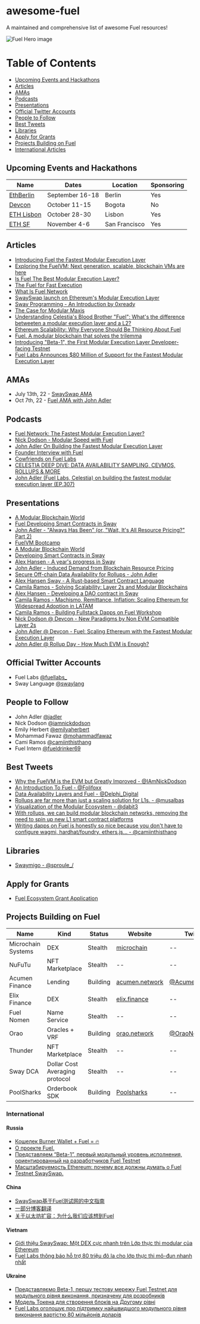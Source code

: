 # awesome-fuel
A maintained and comprehensive list of awesome Fuel resources!

![Fuel Hero image](https://user-images.githubusercontent.com/9806174/181594451-aa0bae5f-6794-4563-a3e9-d0c581366da5.jpg "Title")

# Table of Contents
- [Upcoming Events and Hackathons](#upcoming-events-and-hackathons)
- [Articles](#articles)
- [AMAs](#amas)
- [Podcasts](#podcasts)
- [Presentations](#presentations)
- [Official Twitter Accounts](#official-twitter-accounts)
- [People to Follow](#people-to-follow)
- [Best Tweets](#best-tweets)
- [Libraries](#libraries)
- [Apply for Grants](#apply-for-grants)
- [Projects Building on Fuel](#projects-building-on-fuel)
- [International Articles](#international)

## Upcoming Events and Hackathons
| Name | Dates | Location | Sponsoring |
|---|---|---|---|
|  [EthBerlin](https://ethberlin.ooo) | September 16-18 | Berlin | Yes |
|  [Devcon](https://devcon.org/) | October 11-15 | Bogota | No |
|  [ETH Lisbon](https://www.ethlisbon.org/) | October 28-30 | Lisbon | Yes |
|  [ETH SF](https://sf.ethglobal.com/) | November 4-6 | San Francisco | Yes |


## Articles
- [Introducing Fuel the Fastest Modular Execution Layer](https://fuel-labs.ghost.io/introducing-fuel-the-fastest-modular-execution-layer/)
- [Exploring the FuelVM: Next generation, scalable, blockchain VMs are here](https://medium.com/blockchain-capital-blog/exploring-the-fuelvm-86cf9ccdc159)
- [Is Fuel The Best Modular Execution Layer?](https://members.delphidigital.io/reports/is-fuel-the-best-modular-execution-layer)
- [The Fuel for Fast Execution](https://maven11.substack.com/p/the-fuel-for-fast-execution)
- [What Is Fuel Network](https://techtipsnreview.com/what-is-fuel-network-modular-execution-layer-for-ethereum/)
- [SwaySwap launch on Ethereum's Modular Execution Layer](https://etherworld.co/2022/06/27/swayswap-launch-on-ethereums-modular-execution-layer/)
- [Sway Programming - An Introduction by 0xready](https://vertical.im/0xReady/sway-programming-an-introduction-0cG5tFSv)
- [The Case for Modular Maxis](https://davidphelps.substack.com/p/the-case-for-modular-maxis)
- [Understanding Celestia's Blood Brother "Fuel": What's the difference betweeten a modular execution layer and a L2?](https://medium.com/@Inw5sAJJIrks6IE/understanding-celestias-blood-brother-fuel-what-s-the-difference-between-the-modular-27cbb1e959ce)
- [Ethereum Scalability: Why Everyone Should Be Thinking About Fuel](https://mirror.xyz/camiinthisthang.eth/WsXmoZkrkY-w4w05nzyFrfP4n4AWM4qhmsyawqKFNTM)
- [Fuel. A modular blockchain that solves the trilemma](https://medium.com/@Inw5sAJJIrks6IE/understanding-celestias-blood-brother-fuel-what-s-the-difference-between-the-modular-27cbb1e959ce)
- [Introducing "Beta-1", the First Modular Execution Layer Developer-facing Testnet](https://fuel-labs.ghost.io/introducing-beta-1-testnet/)
- [Fuel Labs Announces $80 Million of Support for the Fastest Modular Execution Layer](https://fuel-labs.ghost.io/fuel-labs-announces-80-million-of-support-for-the-fastest-modular-execution-layer/)


## AMAs
- July 13th, 22 - [SwaySwap AMA](https://twitter.com/i/spaces/1YpJkZZjevEGj)
- Oct 7th, 22 - [Fuel AMA with John Adler](https://twitter.com/i/spaces/1OyJAVmzdDqxb?s=20)

## Podcasts
- [Fuel Network: The Fastest Modular Execution Layer?](https://www.youtube.com/watch?v=WfPWbUdf-i8)
- [Nick Dodson - Modular Speed with Fuel](https://podcast.thekoinpress.com/episodes/nick-dodson-modular-speed-with-fuel)
- [John Adler On Building the Fastest Modular Execution Layer](https://open.spotify.com/episode/2UEI2UIPYH2RCH8LcxjYwa?si=e02dd574a0544ad3&nd=1)
- [Founder Interview with Fuel](https://anchor.fm/stratos-xyz/episodes/Founder-Interview-with-Fuel-e1fc8ao)
- [Cowfriends on Fuel Labs](https://open.spotify.com/episode/6QmOOIz8XOQy7PkzVkz2Uu?si=2455e4bc0e09462b&nd=1)
- [CELESTIA DEEP DIVE: DATA AVAILABILITY SAMPLING, CEVMOS, ROLLUPS & MORE](https://www.youtube.com/watch?v=3-kIa-r8Twc)
- [John Adler (Fuel Labs, Celestia) on building the fastest modular execution layer (EP.307)](https://onthebrink-podcast.com/fuel/)

## Presentations
- [A Modular Blockchain World](https://www.youtube.com/watch?v=f88tGRBimmE)
- [Fuel Developing Smart Contracts in Sway](https://www.youtube.com/watch?v=HFZqz2lAhD0)
- [John Adler - "Always Has Been" (or, "Wait, It's All Resource Pricing?" Part 2)](https://www.youtube.com/watch?v=Zq8uwpX39oI)
- [FuelVM Bootcamp](https://www.youtube.com/watch?v=GKNuaFcPaXc)
- [A Modular Blockchain World](https://www.youtube.com/watch?v=gtKqGEo7Jhs)
- [Developing Smart Contracts in Sway](https://www.youtube.com/watch?v=HFZqz2lAhD0)
- [Alex Hansen - A year's progress in Sway](https://www.youtube.com/watch?v=0WEwv9_9FTY&list=PLqL60kqgLPBBrc64K-1Gs771FBTiLtYZE)
- [John Adler - Induced Demand from Blockchain Resource Pricing](https://m.youtube.com/watch?v=_6ctMrlhcO4)
- [Secure Off-chain Data Availability for Rollups - John Adler](https://www.youtube.com/watch?v=f88tGRBimmE&feature=youtu.be)
- [Alex Hansen Sway - A Rust-based Smart Contract Language](https://www.youtube.com/watch?v=S52ZsZ7rNOo)
- [Camila Ramos - Solving Scalability: Layer 2s and Modular Blockchains](https://docs.google.com/presentation/d/1sGIDSatBG_HaldTJ_ckduEQVzpvFroD4CF04Q_aHklM/edit#slide=id.p)
- [Alex Hansen - Developing a DAO contract in Sway](https://watch.ethberlin.ooo/session/developing-a-dao-contract-in-sway)
- [Camila Ramos - Machismo, Remittance, Inflation: Scaling Ethereum for Widespread Adoption in LATAM](https://docs.google.com/presentation/d/12EpcqMBJtyJXvWlmIY00kttPv-Y_Mwlpnb8GnkOulnw/edit#slide=id.p1)
- [Camila Ramos - Building Fullstack Dapps on Fuel Workshop](https://www.youtube.com/watch?v=19tQwOrybzc)
- [Nick Dodson @ Devcon - New Paradigms by Non EVM Compatible Layer 2s](https://archive.devcon.org/archive/watch/6/new-paradigms-by-non-evm-compatible-l2s/?tab=YouTube)
- [John Adler @ Devcon - Fuel: Scaling Ethereum with the Fastest Modular Execution Layer](https://archive.devcon.org/archive/watch/6/fuel-scaling-ethereum-with-the-fastest-modular-execution-layer/?tab=YouTube)
- [John Adler @ Rollup Day - How Much EVM is Enough?](https://www.youtube.com/watch?v=Os10Ln8sMOc)

## Official Twitter Accounts
- Fuel Labs [@fuellabs_](https://twitter.com/fuellabs_)
- Sway Language [@swaylang](https://twitter.com/swaylang)

## People to Follow
- John Adler [@jadler](https://twitter.com/jadler0)
- Nick Dodson [@iamnickdodson](https://twitter.com/iamnickdodson)
- Emily Herbert [@emilyaherbert](https://twitter.com/emilyaherbert)
- Mohammad Fawaz [@mohammadfawaz](https://twitter.com/mohammadfawaz)
- Cami Ramos [@camiinthisthang](https://twitter.com/camiinthisthang)
- Fuel Intern [@fueldrinker69](https://twitter.com/fueldrinker69)

## Best Tweets
- [Why the FuelVM is the EVM but Greatly Improved - @IAmNickDodson](https://twitter.com/IAmNickDodson/status/1542516357886988288)
- [An Introduction To Fuel - @Folifoxx](https://twitter.com/Folifoxx/status/1511796367324184579)
- [Data Availability Layers and Fuel - @Delphi_Digital](https://twitter.com/Delphi_Digital/status/1551653384972865537)
- [Rollups are far more than just a scaling solution for L1s. - @musalbas](https://twitter.com/musalbas/status/1545060322842533890)
- [Visualization of the Modular Ecosystem - @dabit3](https://twitter.com/dabit3/status/1551932518374539264)
- [With rollups, we can build modular blockchain networks, removing the need to spin up new L1 smart contract platforms](https://twitter.com/musalbas/status/1582396496229507072?s=20&t=1KDBXVNLjF5NTk6C7gCj9Q)
- [Writing dapps on Fuel is honestly so nice because you don't have to configure wagmi, hardhat/foundry, ethers.js... - @camiinthisthang](https://twitter.com/camiinthisthang/status/1577738478699171845)

## Libraries
- [Swaymigo - @sproule_/](https://github.com/BlockchainCap/swaymigo)

## Apply for Grants
- [Fuel Ecosystem Grant Application](https://1v1l4ftv9zy.typeform.com/fuelgrants)

## Projects Building on Fuel

| Name | Kind | Status |  Website  | Twitter |  Github |
|---|---|---|---|---|---|
|  Microchain Systems | DEX | Stealth | [microchain](https://microchain-landing.netlify.app/)  |  -- | --  |
|  NuFuTu | NFT Marketplace |  Stealth | --  | --  | --  |
|  Acumen Finance | Lending | Building |  [acumen.network](https://acumen.network/) |  [@AcumentOfficial](https://twitter.com/acumenofficial) | --  |
|  Elix Finance | DEX |  Stealth | [elix.finance](https://elixfinance.github.io/interface/)  | --  | --  |
|  Fuel Nomen  | Name Service | Stealth | -- | -- | -- |
|  Orao  | Oracles + VRF| Building | [orao.network](https://orao.network/) | [@OraoNetwork](https://twitter.com/OraoNetwork) | -- |
|  Thunder  | NFT Marketplace| Stealth | -- | -- | -- |
|  Sway DCA  | Dollar Cost Averaging protocol | Stealth | -- | -- | -- |
|  PoolSharks  | Orderbook SDK | Building | [Poolsharks](https://docs.poolsharks.io/) | -- | -- |

### International

#### Russia
- [Кошелек Burner Wallet + Fuel = 🔥](https://medium.com/@mririkoz_41994/%D0%BA%D0%BE%D1%88%D0%B5%D0%BB%D0%B5%D0%BA-burner-wallet-fuel-9c80cf6ad204)
- [О проекте Fuel.](https://medium.com/@balamosha/%D0%B2%D0%B2%D0%B5%D0%B4%D0%B5%D0%BD%D0%B8%D0%B5-e7dca0630332)
- [Представляем “Beta-1”, первый модульный уровень исполнения, ориентированный на разработчиков Fuel Testnet](https://medium.com/@ixelaa/%D0%BF%D1%80%D0%B5%D0%B4%D1%81%D1%82%D0%B0%D0%B2%D0%BB%D1%8F%D0%B5%D0%BC-beta-1-%D0%BF%D0%B5%D1%80%D0%B2%D1%8B%D0%B9-%D0%BC%D0%BE%D0%B4%D1%83%D0%BB%D1%8C%D0%BD%D1%8B%D0%B9-%D1%83%D1%80%D0%BE%D0%B2%D0%B5%D0%BD%D1%8C-%D0%B8%D1%81%D0%BF%D0%BE%D0%BB%D0%BD%D0%B5%D0%BD%D0%B8%D1%8F-%D0%BE%D1%80%D0%B8%D0%B5%D0%BD%D1%82%D0%B8%D1%80%D0%BE%D0%B2%D0%B0%D0%BD%D0%BD%D1%8B%D0%B9-%D0%BD%D0%B0-%D1%80%D0%B0%D0%B7%D1%80%D0%B0%D0%B1%D0%BE%D1%82%D1%87%D0%B8%D0%BA%D0%BE%D0%B2-fuel-ecf81da5d298)
- [Масштабируемость Ethereum: почему все должны думать о Fuel](https://medium.com/@ixelaa/%D0%BC%D0%B0%D1%81%D1%88%D1%82%D0%B0%D0%B1%D0%B8%D1%80%D1%83%D0%B5%D0%BC%D0%BE%D1%81%D1%82%D1%8C-ethereum-%D0%BF%D0%BE%D1%87%D0%B5%D0%BC%D1%83-%D0%B2%D1%81%D0%B5-%D0%B4%D0%BE%D0%BB%D0%B6%D0%BD%D1%8B-%D0%B4%D1%83%D0%BC%D0%B0%D1%82%D1%8C-%D0%BE-fuel-f1d035020bd9)
- [Testnet SwaySwap.](https://medium.com/@cryptocreepz/testnet-swayswap-f9c242e125eb)

#### China
- [SwaySwap基于Fuel测试网的中文指南](https://mirror.xyz/baikaishui.eth/TuneChL7MJ4KT6mf4YuN01J3peUpGz7hKOgQT2_QRK8)
- [一部分博客翻译](https://colossal-lily-7f9.notion.site/Fuel-Navigation-f6fb2614dbaf4d10a0f7f9b15d878d1d)
- [关于以太坊扩容：为什么我们应该想到Fuel](https://mirror.xyz/0xF43109fFf1E3C08Cd36D2F3c9793A73d2E893301/QvGOgPl5c63D-kaG1Qo-0TZqxXqVcU7LwS8gTm_Cagk)

#### Vietnam
- [Giới thiệu SwaySwap: Một DEX cực nhanh trên Lớp thực thi modular của Ethereum](https://mirror.xyz/8268368.eth/JkGOMGpFC33-KPsreGy8QF2HhMTg-2YeaJ65a_xXV0E)
- [Fuel Labs thông báo hỗ trợ 80 triệu đô la cho lớp thực thi mô-đun nhanh nhất](https://medium.com/@truecryptovietnam1/fuel-labs-th%C3%B4ng-b%C3%A1o-h%E1%BB%97-tr%E1%BB%A3-80-tri%E1%BB%87u-%C4%91%C3%B4-la-cho-l%E1%BB%9Bp-th%E1%BB%B1c-thi-m%C3%B4-%C4%91un-nhanh-nh%E1%BA%A5t-98e182be2c14)

#### Ukraine
- [Представляємо Beta-1, першу тестову мережу Fuel Testnet для модульного рівня виконання, призначену для розробників](https://medium.com/@holddl/%D0%BF%D1%80%D0%B5%D0%B4%D1%81%D1%82%D0%B0%D0%B2%D0%BB%D1%8F%D1%94%D0%BC%D0%BE-beta-1-%D0%BF%D0%B5%D1%80%D1%88%D1%83-%D1%82%D0%B5%D1%81%D1%82%D0%BE%D0%B2%D1%83-%D0%BC%D0%B5%D1%80%D0%B5%D0%B6%D1%83-fuel-testnet-%D0%B4%D0%BB%D1%8F-%D0%BC%D0%BE%D0%B4%D1%83%D0%BB%D1%8C%D0%BD%D0%BE%D0%B3%D0%BE-%D1%80%D1%96%D0%B2%D0%BD%D1%8F-%D0%B2%D0%B8%D0%BA%D0%BE%D0%BD%D0%B0%D0%BD%D0%BD%D1%8F-%D0%BF%D1%80%D0%B8%D0%B7%D0%BD%D0%B0%D1%87%D0%B5%D0%BD%D1%83-73987f559df3)
- [Модель Токена для створення блоків на Другому рівні](https://medium.com/@holddl/%D0%BC%D0%BE%D0%B4%D0%B5%D0%BB%D1%8C-%D1%82%D0%BE%D0%BA%D0%B5%D0%BD%D0%B0-%D0%B4%D0%BB%D1%8F-%D1%81%D1%82%D0%B2%D0%BE%D1%80%D0%B5%D0%BD%D0%BD%D1%8F-%D0%B1%D0%BB%D0%BE%D0%BA%D1%96%D0%B2-%D0%BD%D0%B0-%D0%B4%D1%80%D1%83%D0%B3%D0%BE%D0%BC%D1%83-%D1%80%D1%96%D0%B2%D0%BD%D1%96-7199f148b7ee)
- [Fuel Labs оголошує про підтримку найшвидшого модульного рівня виконання вартістю 80 мільйонів доларів](https://medium.com/@EtoBOBER/fuel-labs-%D0%BE%D0%B3%D0%BE%D0%BB%D0%BE%D1%88%D1%83%D1%94-%D0%BF%D1%80%D0%BE-%D0%BF%D1%96%D0%B4%D1%82%D1%80%D0%B8%D0%BC%D0%BA%D1%83-%D0%BD%D0%B0%D0%B9%D1%88%D0%B2%D0%B8%D0%B4%D1%88%D0%BE%D0%B3%D0%BE-%D0%BC%D0%BE%D0%B4%D1%83%D0%BB%D1%8C%D0%BD%D0%BE%D0%B3%D0%BE-%D1%80%D1%96%D0%B2%D0%BD%D1%8F-%D0%B2%D0%B8%D0%BA%D0%BE%D0%BD%D0%B0%D0%BD%D0%BD%D1%8F-%D0%B2%D0%B0%D1%80%D1%82%D1%96%D1%81%D1%82%D1%8E-80-%D0%BC%D1%96%D0%BB%D1%8C%D0%B9%D0%BE%D0%BD%D1%96%D0%B2-dfc0e28d2a81)
